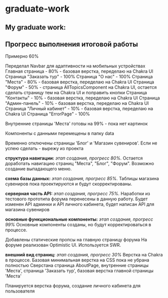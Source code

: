 # graduate-work
## My graduate work:

## Прогресс выполнения итоговой работы
Примерно 60%

Переделал Navbar для адаптивности на мобильных устройствах
Главная страница - 80% - базовая верстка, переделаю на Chakra UI
Страница "Заказать тур" - 100%
Страница "О нас" - 100%
Страница "Места" - 80% - базовая верстка, переделаю на Chakra UI
Страница "Форум" - 50% - страница AllTopicsComponent на Chakra UI, остается сделать страницу тем на Chakra UI и поправить кнопки
Страница "Контакты" - 10% - базовая верстка, переделаю на Chakra UI
Страница "Админ-панель" - 10% - базовая верстка, переделаю на Chakra UI
Страница "Личный кабинет" - 10% - базовая верстка, переделаю на Chakra UI
Страница "ErrorPage" - 100% 

Внутренние страницы 'Места' готовы на 99% - пока нет картинок

Компоненты с данными перемещены в папку data

Временно отключены страницы 'Блог' и 'Магазин сувениров'. Если не успею сделать - вырежу из проекта

**структура навигации:** _этап создания, прогресс 80%._
Остается доработать навигацию страниц "Места", "Блог", "Форум".
Возможно создание выпадающего меню.

**схема базы данных:** _этап создания, прогресс  85%._ 
Таблицы магазина сувениров пока проектируются и будут скорректированы.

**серверная часть API:** _этап создания, прогресс 75%._ 
Наработки из тестового прототипа форума перенесены в данную работу.
Будет изменен API админки и API личного кабинета, будет написан API для магазина сувениров

**основные функциональные компоненты:** _этап создания, прогресс  99%_
Основные компоненты созданы, но будут корректироваться в процессе.

Добавлены статические пропсы на главную страницу форума
На форуме реализован Optimistic UI. 
Используется SWR.

**внешний вид страниц:** _этап создания, прогресс 30%_ 
Верстка на Chakra в процессе. 
Базовая минимальная верстка на CSS пока не убрана полностью
Сверстана страница AboutPage, внутренние страницы 'Места', страница 'Заказать тур', 
базовая верстка главной страницы 'Места'

Планируется верстка форума, создание личного кабинета для пользователя